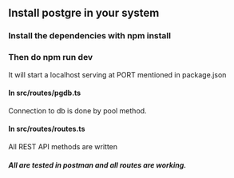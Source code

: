 ## Install postgre in your system


### Install the dependencies with npm install
### Then do npm run dev

It will start a localhost serving at PORT mentioned in package.json

#### In src/routes/pgdb.ts

Connection to db is done by pool method.

#### In src/routes/routes.ts

All REST API methods are written 

##### All are tested in postman and all routes are working.
